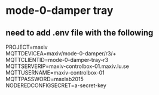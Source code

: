 # mode-0-damper tray
## need to add .env file with the following
PROJECT=maxiv  
MQTTDEVICEA=maxiv/mode-0-damper/r3/+  
MQTTCLIENTID=mode-0-damper-tray-r3  
MQTTSERVERIP=maxiv-controlbox-01.maxiv.lu.se  
MQTTUSERNAME=maxiv-controlbox-01  
MQTTPASSWORD=maxlab2015  
NODEREDCONFIGSECRET=a-secret-key  


